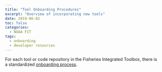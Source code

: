 ```yaml
---
title: "Tool Onboarding Procedures"
excerpt: "Overview of incorporating new tools"
date: 2019-06-02
toc: false
categories:
  - NOAA FIT
tags:
  - onboarding
  - developer resources
---
```


For each tool or code repository in the Fisheries Integrated Toolbox, there is a standardized [onboarding process](https://github.com/noaa-fisheries-integrated-toolbox/onboard-and-update/issues/new/choose).

